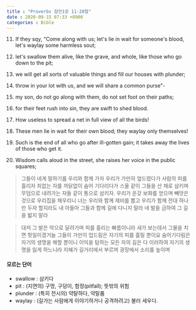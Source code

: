 ```yaml
---
title : "Proverbs 잠언1장 11-20절"
date : 2020-09-15 07:33 +0900
categories : Bible
---
```


11. If they sqy, "Come along with us; let's lie in wait for someone's blood, let's waylay some harmless sout;
12. let's swallow them alive, like the grave, and whole, like those who go down to the pit;
13. we will get all sorts of valuable things and fill our houses with plunder;
14. throw in your lot with us, and we will share a common purse"-
15. my son, do not go along with them, do not set foot on their paths;

16. for their feet rush into sin, they are swift to shed blood.
17. How useless to spread a net in full view of all the birds!
18. These men lie in wait for their own blood; they waylay only themselves!
19. Such is the end of all who go after ill-gotten gain; it takes away the lives of those who get it.
20. Wisdom calls aloud in the street, she raises her voice in the public squares;


> 그들이 네게 말하기를 우리와 함께 가자 우리가 가만히 엎드렸다가 사람의 피를 흘리자 죄없는 자를 까닭없이 숨어 기다리다가
> 스올 같이 그들을 산 채로 삼키며 무덤으로 내려가는 자들 같이 통으로 삼키자.
> 우리가 온갖 보화를 얻으며 빼앗은 것으로 우리집을 채우리니
> 너는 우리와 함께 제비를 뽑고 우리가 함께 전대 하나만 두자 할지라도
> 내 아들아 그들과 함께 길에 다니지 말라 네 발을 금하여 그 길을 밟지 말라

> 대저 그 발은 악으로 달려가며 피를 흘리는 빠름이니라
> 새가 보는데서 그물을 치면 헛일이겠거늘
> 그들이 가만이 업드림은 자기의 피를 흘릴 뿐이요 숨어기다림은 자기의 생명을 해할 뿐이니
> 이익을 탐하는 모든 자의 길은 다 이러하여 자기의 생명을 잃게 하느니라
> 지혜가 길거리에서 부르며 광장에서 소리를 높이며


#### 모르는 단어
- swallow : 삼키다
- pit : (지면의) 구멍, 구덩이, 함정(pitfall); 뜻밖의 위험
- plunder : (특히 전시의) 약탈하다, 약탈품
- waylay : (길가는 사람에게 이야기하거나 공격하려고) 불러 세우다.
